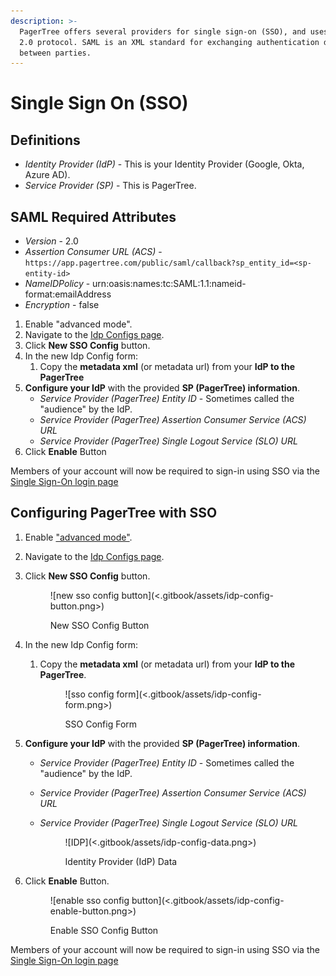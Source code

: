 ```yaml
---
description: >-
  PagerTree offers several providers for single sign-on (SSO), and uses the SAML
  2.0 protocol. SAML is an XML standard for exchanging authentication data
  between parties.
---
```


# Single Sign On (SSO)

## Definitions

* _Identity Provider (IdP)_ - This is your Identity Provider (Google, Okta, Azure AD).
* _Service Provider (SP)_ - This is PagerTree.

## SAML Required Attributes

* _Version_ - 2.0
* _Assertion Consumer URL (ACS)_ - `https://app.pagertree.com/public/saml/callback?sp_entity_id=<sp-entity-id>`
* _NameIDPolicy_ - urn:oasis:names:tc:SAML:1.1:nameid-format:emailAddress
* _Encryption_ - false

1. Enable "advanced mode".
2. Navigate to the [Idp Configs page](https://app.pagertree.com/single\_sign\_on\_configs).
3. Click **New SSO Config** button.
4. In the new Idp Config form:
   1. Copy the **metadata xml** (or metadata url) from your **IdP to the PagerTree**
5. **Configure your IdP** with the provided **SP (PagerTree) information**.
   * _Service Provider (PagerTree) Entity ID_ - Sometimes called the "audience" by the IdP.
   * _Service Provider (PagerTree) Assertion Consumer Service (ACS) URL_
   * _Service Provider (PagerTree) Single Logout Service (SLO) URL_
6. Click **Enable** Button

Members of your account will now be required to sign-in using SSO via the [Single Sign-On login page](https://app.pagertree.com/sso)

## Configuring PagerTree with SSO

1. Enable ["advanced mode"](https://docs.pagertree.com/knowledge-base/users#advanced-mode).
2. Navigate to the [Idp Configs page](https://app.pagertree.com/single\_sign\_on\_configs).
3.  Click **New SSO Config** button.

    <figure>![new sso config button](<.gitbook/assets/idp-config-button.png>)<figcaption><p>New SSO Config Button</p></figcaption></figure>
4. In the new Idp Config form:
   1.  Copy the **metadata xml** (or metadata url) from your **IdP to the PagerTree**.

       <figure>![sso config form](<.gitbook/assets/idp-config-form.png>)<figcaption><p>SSO Config Form</p></figcaption></figure>
5. **Configure your IdP** with the provided **SP (PagerTree) information**.
   * _Service Provider (PagerTree) Entity ID_ - Sometimes called the "audience" by the IdP.
   * _Service Provider (PagerTree) Assertion Consumer Service (ACS) URL_
   *   _Service Provider (PagerTree) Single Logout Service (SLO) URL_

       <figure>![IDP](<.gitbook/assets/idp-config-data.png>)<figcaption><p>Identity Provider (IdP) Data</p></figcaption></figure>
6.  Click **Enable** Button.

    <figure>![enable sso config button](<.gitbook/assets/idp-config-enable-button.png>)<figcaption><p>Enable SSO Config Button</p></figcaption></figure>

Members of your account will now be required to sign-in using SSO via the [Single Sign-On login page](https://app.pagertree.com/sso)
